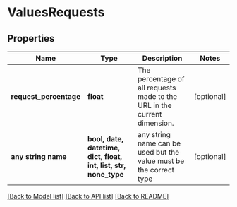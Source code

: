 # ValuesRequests


## Properties
Name | Type | Description | Notes
------------ | ------------- | ------------- | -------------
**request_percentage** | **float** | The percentage of all requests made to the URL in the current dimension. | [optional] 
**any string name** | **bool, date, datetime, dict, float, int, list, str, none_type** | any string name can be used but the value must be the correct type | [optional]

[[Back to Model list]](../README.md#documentation-for-models) [[Back to API list]](../README.md#documentation-for-api-endpoints) [[Back to README]](../README.md)


